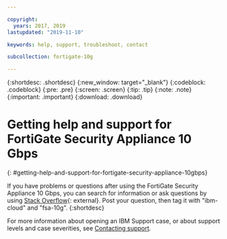 ```yaml
---

copyright:
  years: 2017, 2019
lastupdated: "2019-11-10"

keywords: help, support, troubleshoot, contact

subcollection: fortigate-10g

---
```


{:shortdesc: .shortdesc}
{:new_window: target="_blank"}
{:codeblock: .codeblock}
{:pre: .pre}
{:screen: .screen}
{:tip: .tip}
{:note: .note}
{:important: .important}
{:download: .download}

# Getting help and support for FortiGate Security Appliance 10 Gbps
{: #getting-help-and-support-for-fortigate-security-appliance-10gbps}

If you have problems or questions after using the FortiGate Security Appliance 10 Gbps, you can search for information or ask questions by using [Stack Overflow](https://stackoverflow.com/search?q=dl+ibm-cloud){: external}. Post your question, then tag it with "ibm-cloud" and "fsa-10g".
{:shortdesc}

For more information about opening an IBM Support case, or about support levels and case severities, see [Contacting support](/docs/get-support?topic=get-support-using-avatar#using-avatar).
